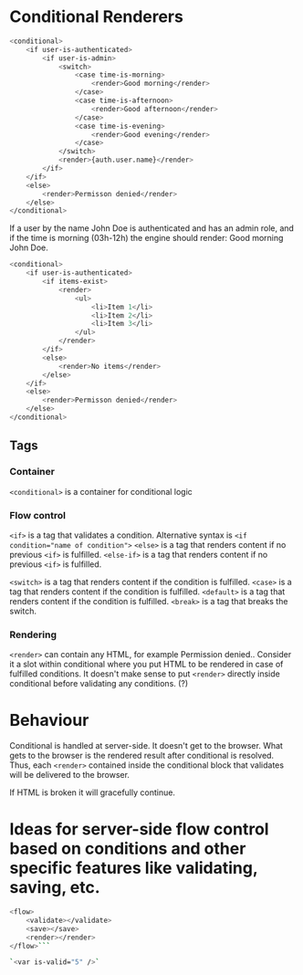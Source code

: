 # Conditional Renderers
```bash
<conditional>
    <if user-is-authenticated>
        <if user-is-admin>
            <switch>
                <case time-is-morning>
                    <render>Good morning</render>
                </case>
                <case time-is-afternoon>
                    <render>Good afternoon</render>
                </case>
                <case time-is-evening>
                    <render>Good evening</render>
                </case>
            </switch>
            <render>{auth.user.name}</render>
        </if>
    </if>
    <else>
        <render>Permisson denied</render>
    </else>
</conditional>
```

If a user by the name John Doe is authenticated and has an admin role, and if the time is morning (03h-12h) the engine should render:
Good morning John Doe.

```bash
<conditional>
    <if user-is-authenticated>
        <if items-exist>
            <render>
                <ul>
                    <li>Item 1</li>
                    <li>Item 2</li>
                    <li>Item 3</li>
                </ul>
            </render>
        </if>
        <else>
            <render>No items</render>
        </else>
    </if>
    <else>
        <render>Permisson denied</render>
    </else>
</conditional>
```

## Tags

### Container

`<conditional>` is a container for conditional logic

### Flow control

`<if>` is a tag that validates a condition. Alternative syntax is `<if condition="name of condition">`
`<else>` is a tag that renders content if no previous `<if>` is fulfilled.
`<else-if>` is a tag that renders content if no previous `<if>` is fulfilled.

`<switch>` is a tag that renders content if the condition is fulfilled.
`<case>` is a tag that renders content if the condition is fulfilled.
`<default>` is a tag that renders content if the condition is fulfilled.
`<break>` is a tag that breaks the switch.

### Rendering

`<render>` can contain any HTML, for example <render><span class="warning">Permission denied.</span></render>.
Consider it a slot within conditional where you put HTML to be rendered in case of fulfilled conditions.
It doesn't make sense to put `<render>` directly inside conditional before validating any conditions. (?)

# Behaviour

Conditional is handled at server-side. It doesn't get to the browser. What gets to the browser is the rendered result after conditional is resolved.
Thus, each `<render>` contained inside the conditional block that validates will be delivered to the browser.

If HTML is broken it will gracefully continue.

# Ideas for server-side flow control based on conditions and other specific features like validating, saving, etc.

```bash
<flow>
    <validate></validate>
    <save></save>
    <render></render>
</flow>```

`<var is-valid="5" />`
